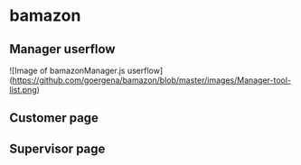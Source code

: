# bamazon


## Manager userflow
![Image of bamazonManager.js userflow]
(https://github.com/goergena/bamazon/blob/master/images/Manager-tool-list.png)


## Customer page


## Supervisor page



